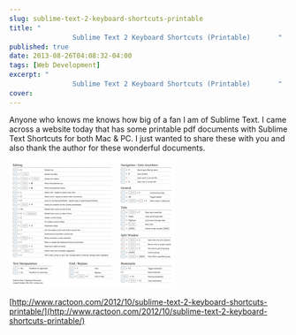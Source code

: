```yaml
---
slug: sublime-text-2-keyboard-shortcuts-printable
title: "
				Sublime Text 2 Keyboard Shortcuts (Printable)		"
published: true
date: 2013-08-26T04:08:32-04:00
tags: [Web Development]
excerpt: "
				Sublime Text 2 Keyboard Shortcuts (Printable)		"
cover: 
---
```


Anyone who knows me knows how big of a fan I am of Sublime Text. I came across a website today that has some printable pdf documents with Sublime Text Shortcuts for both Mac & PC. I just wanted to share these with you and also thank the author for these wonderful documents.

[![](./sublime_text_2_printable_shortcodes_preview-300x231.png)](http://www.ractoon.com/2012/10/sublime-text-2-keyboard-shortcuts-printable/)

[http://www.ractoon.com/2012/10/sublime-text-2-keyboard-shortcuts-printable/](http://www.ractoon.com/2012/10/sublime-text-2-keyboard-shortcuts-printable/)